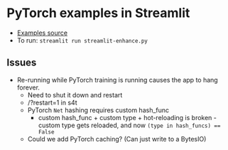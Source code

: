 # PyTorch examples in Streamlit

* [Examples source](https://github.com/pytorch/examples)
* To run: `streamlit run streamlit-enhance.py`

## Issues

* Re-running while PyTorch training is running causes the app to hang forever.
    * Need to shut it down and restart
    * /?restart=1 in s4t
    * PyTorch `Net` hashing requires custom hash_func
        - custom hash_func + custom type + hot-reloading is broken - custom type gets reloaded, and now `(type in hash_funcs) == False`
    * Could we add PyTorch caching? (Can just write to a BytesIO)
